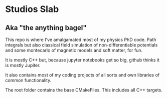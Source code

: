 # Studios Slab
## Aka "the anything bagel"

This repo is where I've amalgamated most of my physics PhD code. Path integrals but also classical field simulation of non-differentiable potentials and some montecarlo of magnetic models and soft matter, for fun.

It is mostly C++ but, because jupyter notebooks get so big, github thinks it is mostly Jupiter.

It also contains most of my coding projects of all sorts and own libraries of common functionality.

The root folder contains the base CMakeFiles. This includes all C++ targets.
